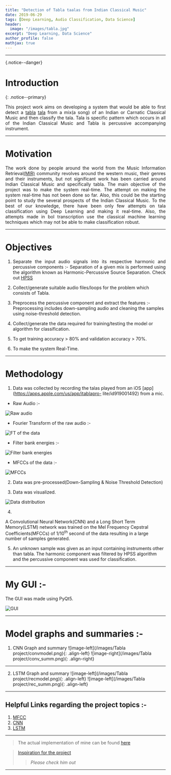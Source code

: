 ```yaml
---
title: "Detection of Tabla taalas from Indian Classical Music"
date: 2019-06-29
tags: [Deep Learning, Audio Classification, Data Science]
header:
  image: "/images/tabla.jpg"
excerpt: "Deep Learning, Data Science"
author_profile: false
mathjax: true
---
```


---

{.notice--danger}
# Introduction

{: .notice--primary}
<div style="text-align: justify">
This project work aims on developing a system that would be able to first detect a <a href="https://en.wikipedia.org/wiki/Tabla">tabla</a> <a href="https://en.wikipedia.org/wiki/Tala_(music)">tala</a>
from a mix(a song) of an Indian or Carnatic Classical Music and then classify the tala. Tala is specific pattern which occurs in all of the Indian Classical Music and Tabla is percussive accompanying instrument.
</div>

---

# Motivation

<div style="text-align: justify">
The work done by people around the world from the Music Information Retrieval<a href="https://en.wikipedia.org/wiki/Music_information_retrieval">(MIR)</a> community revolves around the western music, their genres and their instruments, but not significant work has been carried around Indian Classical Music and specifically tabla. The main objective of the project was to make the system real-time. The attempt on making the system real-time has not been done so far. Also, this could be the starting point to study the several prospects of the Indian Classical Music. To the best of our knowledge, there have been only few attempts on tala classification using Deep Learning and making it real-time. Also, the attempts made in bol transcription use the classical machine learning techniques which may not be able to make classification robust.
</div>

---

# Objectives

1. <div style="text-align: justify">
   Separate the input audio signals into its respective harmonic and percussive components :-
   Separation of a given mix is performed using the algorithm known as Harmonic-Percussive Source Separation.
   Check out <a href="https://librosa.github.io/librosa/auto_examples/plot_hprss.html">HPSS</a>
   </div>

2. Collect/generate suitable audio files/loops for the problem which consists of Tabla.

3. Preprocess the percussive component and extract the features :-
   Preprocessing includes down-sampling audio and cleaning the samples using noise-threshold detection.

4. Collect/generate the data required for training/testing the model or algorithm for classification.

5. To get training accuracy > 80% and validation accuracy > 70%.

6. To make the system Real-Time.

---

# Methodology
1. Data was collected by recording the talas played from an iOS [app](https://apps.apple.com/us/app/itablapro-  lite/id919001492) from a mic.

* Raw Audio :-
<img src="{{ site.url }}{{ site.baseurl }}/images/Tabla project/timedata.png" alt="Raw audio">

* Fourier Transform of the raw audio :-
<img src="{{ site.url }}{{ site.baseurl }}/images/Tabla project/data_ft.png" alt="FT of the data">

* Filter bank energies :-
<img src="{{ site.url }}{{ site.baseurl }}/images/Tabla project/filterbankenergies.png" alt="Filter bank energies">

* MFCCs of the data :-
<img src="{{ site.url }}{{ site.baseurl }}/images/Tabla project/data_mfccs.png" alt="MFCCs">

2. Data was pre-processed(Down-Sampling & Noise Threshold Detection)

3. Data was visualized.
<img src="{{ site.url }}{{ site.baseurl }}/images/Tabla project/distribution.png" alt="Data distribution">

4. <div style="text-align: justify">
  A Convolutional Neural Network(CNN) and a Long Short Term Memory(LSTM) network was trained on the
  Mel Frequency Cepstral Coefficients(MFCCs) of 1/10<sup>th</sup> second of the data resulting in a large number of samples generated.</div>

5. An unknown sample was given as an input containing instruments other than tabla. The harmonic component    was filtered by HPSS algorithm and the percussive component was used for classification.

---

# My GUI :-

The GUI was made using PyQt5.

<img src="{{ site.url }}{{ site.baseurl }}/images/Tabla project/GUI.png" alt="GUI">

---

# Model graphs and summaries :-

  1. CNN Graph and summary
![image-left](/images/Tabla project/convmodel.png){: .align-left}
![image-right](/images/Tabla project/conv_summ.png){: .align-right}

---

  2. LSTM Graph and summary
![image-left](/images/Tabla project/recmodel.png){: .align-left}
![image-left](/images/Tabla project/rec_summ.png){: .align-left}

---

## Helpful Links regarding the project topics :-

1. [MFCC](https://haythamfayek.com/2016/04/21/speech-processing-for-machine-learning.html)
2. [CNN](http://yann.lecun.com/exdb/publis/pdf/lecun-bengio-95a.pdf)
3. [LSTM](https://www.analyticsvidhya.com/blog/2017/12/fundamentals-of-deep-learning-introduction-to-lstm/)

---

> The actual implementation of mine can be found [here](https://github.com/pranav6670/Detection-Classification-of-Tabla-taals)

> [Inspiration for the project](https://www.youtube.com/watch?v=Z7YM-HAz-IY&list=PLhA3b2k8R3t2Ng1WW_7MiXeh1pfQJQi_P)
>>*Please check him out*

---

